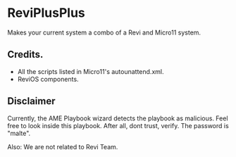 # ReviPlusPlus
Makes your current system a combo of a Revi and Micro11 system.

## Credits.

* All the scripts listed in Micro11's autounattend.xml.
* ReviOS components.

## Disclaimer

Currently, the AME Playbook wizard detects the playbook as malicious. Feel free to look inside this playbook. After all, dont trust, verify. The password is "malte".

Also: We are not related to Revi Team.
